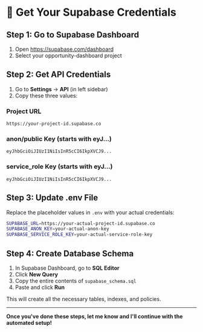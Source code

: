 # 🔑 Get Your Supabase Credentials

## Step 1: Go to Supabase Dashboard
1. Open https://supabase.com/dashboard
2. Select your opportunity-dashboard project

## Step 2: Get API Credentials
1. Go to **Settings** → **API** (in left sidebar)
2. Copy these three values:

### Project URL
```
https://your-project-id.supabase.co
```

### anon/public Key (starts with eyJ...)
```
eyJhbGciOiJIUzI1NiIsInR5cCI6IkpXVCJ9...
```

### service_role Key (starts with eyJ...)
```
eyJhbGciOiJIUzI1NiIsInR5cCI6IkpXVCJ9...
```

## Step 3: Update .env File
Replace the placeholder values in `.env` with your actual credentials:

```bash
SUPABASE_URL=https://your-actual-project-id.supabase.co
SUPABASE_ANON_KEY=your-actual-anon-key
SUPABASE_SERVICE_ROLE_KEY=your-actual-service-role-key
```

## Step 4: Create Database Schema
1. In Supabase Dashboard, go to **SQL Editor**
2. Click **New Query**
3. Copy the entire contents of `supabase_schema.sql`
4. Paste and click **Run**

This will create all the necessary tables, indexes, and policies.

---

**Once you've done these steps, let me know and I'll continue with the automated setup!**